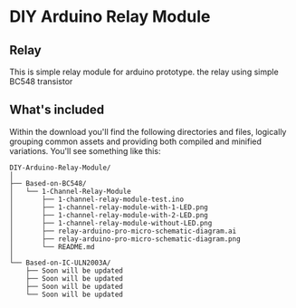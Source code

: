 # DIY Arduino Relay Module

## Relay

This is simple relay module for arduino prototype. the relay using simple BC548 transistor

## What's included

Within the download you'll find the following directories and files, logically grouping common assets and providing both compiled and minified variations. You'll see something like this:

```
DIY-Arduino-Relay-Module/
│
├── Based-on-BC548/
│   └── 1-Channel-Relay-Module
│       ├── 1-channel-relay-module-test.ino
│       ├── 1-channel-relay-module-with-1-LED.png
│       ├── 1-channel-relay-module-with-2-LED.png
│       ├── 1-channel-relay-module-without-LED.png
│       ├── relay-arduino-pro-micro-schematic-diagram.ai
│       ├── relay-arduino-pro-micro-schematic-diagram.png
│       └── README.md
│
└── Based-on-IC-ULN2003A/
    ├── Soon will be updated
    ├── Soon will be updated
    ├── Soon will be updated
    └── Soon will be updated
```
